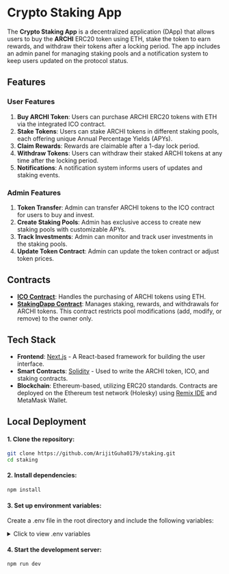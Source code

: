 # Crypto Staking App

The **Crypto Staking App** is a decentralized application (DApp) that allows users to buy the **ARCHI** ERC20 token using ETH, stake the token to earn rewards, and withdraw their tokens after a locking period. The app includes an admin panel for managing staking pools and a notification system to keep users updated on the protocol status.

## Features

### User Features
1. **Buy ARCHI Token**: Users can purchase ARCHI ERC20 tokens with ETH via the integrated ICO contract.
2. **Stake Tokens**: Users can stake ARCHI tokens in different staking pools, each offering unique Annual Percentage Yields (APYs).
3. **Claim Rewards**: Rewards are claimable after a 1-day lock period.
4. **Withdraw Tokens**: Users can withdraw their staked ARCHI tokens at any time after the locking period.
5. **Notifications**: A notification system informs users of updates and staking events.

### Admin Features
1. **Token Transfer**: Admin can transfer ARCHI tokens to the ICO contract for users to buy and invest.
2. **Create Staking Pools**: Admin has exclusive access to create new staking pools with customizable APYs.
3. **Track Investments**: Admin can monitor and track user investments in the staking pools.
4. **Update Token Contract**: Admin can update the token contract or adjust token prices.

## Contracts

- **[ICO Contract](./contracts/TokenICO.sol)**: Handles the purchasing of ARCHI tokens using ETH.
- **[StakingDapp Contract](./contracts/StakingDapp.sol)**: Manages staking, rewards, and withdrawals for ARCHI tokens. This contract restricts pool modifications (add, modify, or remove) to the owner only.

## Tech Stack

- **Frontend**: [Next.js](https://nextjs.org/) - A React-based framework for building the user interface.
- **Smart Contracts**: [Solidity](https://soliditylang.org/) - Used to write the ARCHI token, ICO, and staking contracts.
- **Blockchain**: Ethereum-based, utilizing ERC20 standards. Contracts are deployed on the Ethereum test network (Holesky) using [Remix IDE](https://remix.ethereum.org/) and MetaMask Wallet.

## Local Deployment

#### 1. Clone the repository:
```bash
git clone https://github.com/ArijitGuha0179/staking.git
cd staking
```
#### 2. Install dependencies:
```bash
npm install
```
#### 3. Set up environment variables:

Create a .env file in the root directory and include the following variables:
<details> <summary>Click to view .env variables</summary>

##### STAKING DAPP ADDRESS
NEXT_PUBLIC_STAKING_DAPP = 

NEXT_PUBLIC_TOKEN_ICO = 

##### TOKEN ADDRESS
NEXT_PUBLIC_DEPOSIT_TOKEN = 

NEXT_PUBLIC_REWARD_TOKEN = 

NEXT_PUBLIC_TOKEN_LOGO = 

##### ADMIN

NEXT_PUBLIC_ADMIN_ADDRESS = 

##### CURRENCY

NEXT_PUBLIC_CURRENCY = 

NEXT_PUBLIC_CHAIN_ID = 

NEXT_PUBLIC_NETWORK_NAME = 

NEXT_PUBLIC_NETWORK_DECIMALS = 

NEXT_PUBLIC_NETWORK = 

##### RPC URLS

NEXT_PUBLIC_HOLESKY_RPC_URL = 

NEXT_PUBLIC_ADDRESS_EXPLORER = 

NEXT_PUBLIC_TOKEN_EXPLORER = 

NEXT_PUBLIC_EXPLORER = 

##### FORMSPREE
NEXT_PUBLIC_FORMSPREE_API = 
</details>

#### 4. Start the development server:
```bash
npm run dev
```